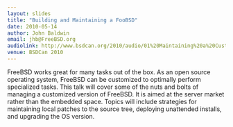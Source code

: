 ```yaml
---
layout: slides
title: "Building and Maintaining a FooBSD"
date: 2010-05-14
author: John Baldwin
email: jhb@FreeBSD.org
audiolink: http://www.bsdcan.org/2010/audio/01%20Maintaining%20a%20Customized%20FreeBSD.mp3
venue: BSDCan 2010
---
```

FreeBSD works great for many tasks out of the box. As an open source
operating system, FreeBSD can be customized to optimally perform
specialized tasks.  This talk will cover some of the nuts and bolts of
managing a customized version of FreeBSD.  It is aimed at the server
market rather than the embedded space. Topics will include strategies
for maintaining local patches to the source tree, deploying unattended
installs, and upgrading the OS version.
